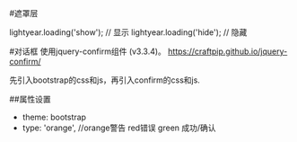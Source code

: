 #遮罩层

lightyear.loading('show');  // 显示
lightyear.loading('hide');  // 隐藏


#对话框
使用jquery-confirm组件 (v3.3.4)。
https://craftpip.github.io/jquery-confirm/

先引入bootstrap的css和js，再引入confirm的css和js.

##属性设置
+ theme: bootstrap
+ type: 'orange',   //orange警告  red错误 green 成功/确认